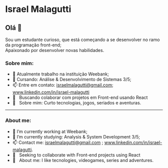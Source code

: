 # Israel Malagutti

## Olá 👋
Sou um estudante curioso, que está começando a se desenvolver no ramo da programação front-end;<br>
Apaixonado por desenvolver novas habilidades.

### Sobre mim:
- 🔭 Atualmente trabalho na instituição Weebank;
- 🌱 Cursando: Análise & Desenvolvimento de Sistemas 3/5;
- 📫 Entre em contato: israelmalagutti@gmail.com; www.linkedin.com/in/israel-malagutti
- :purple_heart: &nbsp; Buscando colaborar com projetos em Front-end usando React
- 💬  &nbsp; Sobre mim: Curto tecnologias, jogos, seriados e aventuras.
 
<hr>

### About me:
- 🔭 I’m currently working at Weebank;
- 🌱 I’m currently studying: Analysis & System Development 3/5;
- 📫 Contact me: israelmalagutti@gmail.com ; www.linkedin.com/in/israel-malagutti.
- :purple_heart: &nbsp; Seeking to collaborate with Front-end projects using React
- 💬  &nbsp; About me: I like tecnologies, videogames, series and adventures.
